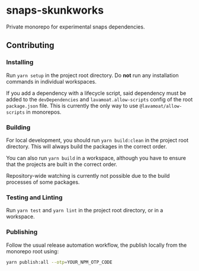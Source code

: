 # snaps-skunkworks

Private monorepo for experimental snaps dependencies.

## Contributing

### Installing

Run `yarn setup` in the project root directory.
Do **not** run any installation commands in individual workspaces.

If you add a dependency with a lifecycle script, said dependency must be added to the `devDependencies` and `lavamoat.allow-scripts` config of the root `package.json` file.
This is currently the only way to use `@lavamoat/allow-scripts` in monorepos.

### Building

For local development, you should run `yarn build:clean` in the project root directory.
This will always build the packages in the correct order.

You can also run `yarn build` in a workspace, although you have to ensure that the projects are built in the correct order.

Repository-wide watching is currently not possible due to the build processes of some packages.

### Testing and Linting

Run `yarn test` and `yarn lint` in the project root directory, or in a workspace.

### Publishing

Follow the usual release automation workflow, the publish locally from the monorepo root using:

```sh
yarn publish:all --otp=YOUR_NPM_OTP_CODE
```
